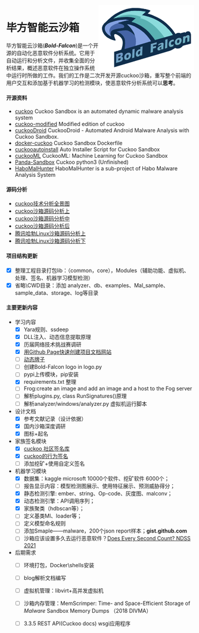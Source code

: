 <img src="resources/test.png" align="right" width="256px" height="176px">

# 毕方智能云沙箱
毕方智能云沙箱(***Bold-Falcon***)是一个开源的自动化恶意软件分析系统。它用于自动运行和分析文件，并收集全面的分析结果，概述恶意软件在独立操作系统中运行时所做的工作。我们的工作是二次开发开源cuckoo沙箱，重写整个前端的用户交互和添加基于机器学习的检测模块，使恶意软件分析系统可以**思考**。

#### 开源资料
+ [cuckoo](https://github.com/cuckoosandbox/cuckoo) Cuckoo Sandbox is an automated dynamic malware analysis system
+ [cuckoo-modified](https://github.com/spender-sandbox/cuckoo-modified) Modified edition of cuckoo
+ [cuckooDroid](https://github.com/idanr1986/cuckoo-droid) CuckooDroid - Automated Android Malware Analysis with Cuckoo Sandbox.
+ [docker-cuckoo](https://github.com/blacktop/docker-cuckoo) Cuckoo Sandbox Dockerfile
+ [cuckooautoinstall](https://github.com/buguroo/cuckooautoinstall) Auto Installer Script for Cuckoo Sandbox
+ [cuckooML](https://github.com/honeynet/cuckooml) CuckooML: Machine Learning for Cuckoo Sandbox
+ [Panda-Sandbox](https://github.com/PowerLZY/Panda-Sandbox) Cuckoo python3 (Unfinished)
+ [HaboMalHunter](https://github.com/Tencent/HaboMalHunter#readme_cn) HaboMalHunter is a sub-project of Habo Malware Analysis System

#### 源码分析
+ [cuckoo技术分析全景图](https://cloud.tencent.com/developer/article/1597020)
+ [cuckoo沙箱源码分析上](https://bbs.pediy.com/thread-260038.htm)
+ [cuckoo沙箱源码分析中](https://bbs.pediy.com/thread-260087.htm)
+ [cuckoo沙箱源码分析后](https://bbs.pediy.com/thread-260252.htm)
+ [腾讯哈勃Linux沙箱源码分析上](https://zhuanlan.zhihu.com/p/54756592)
+ [腾讯哈勃Linux沙箱源码分析下](https://zhuanlan.zhihu.com/p/54756845)

#### 项目结构更新
  - [x] 整理工程目录打包lib：（common，core），Modules（辅助功能、虚拟机、处理、签名、机器学习模型检测）
  - [x] 省略\CWD目录：添加 analyzer、db、examples、Mal_sample、sample_data、storage、log等目录

#### 主要更新内容

+ 学习内容
  - [x] Yara规则、ssdeep
  - [x] DLL注入、动态信息提取原理
  - [x] 历届网络技术挑战赛调研
  - [x] [用Github Page快速创建项目文档网站](https://zhuanlan.zhihu.com/p/323457078)
  - [ ] [动态牌子](https://img.shields.io)
  - [ ] 创建Bold-Falcon logo in logo.py
  - [ ] pypi上传模块，pip安装
  - [x] requirements.txt 整理
  - [ ] Frog:create an image and add an image and a host to the Fog server
  - [ ] 解析plugins.py, class RunSignatures()原理
  - [ ] 解析analyzer/windows/analyzer.py 虚拟机运行脚本

+ 设计文档
  + [x] 参考文献记录（设计依据）
  + [x] 国内沙箱深度调研
  + [x] 图标+起名

+ 家族签名模块
  - [x] [cuckoo 社区签名库](https://github.com/cuckoosandbox/community)
  - [x] [cuckoo的行为签名](https://www.secpulse.com/archives/75180.html)
  - [ ] 添加挖矿+使用自定义签名

+ 机器学习模块
  - [x] 数据集：kaggle microsoft 10000个软件、挖矿软件 6000个；
  - [ ] 报告显示内容：模型检测图展示、使用特征展示、预测威胁得分；
  - [x] 静态检测引擎: ember、string、Op-code、灰度图、malconv；
  - [x] 动态检测引擎：API调用序列；
  - [x] 家族聚类（hdbscan等）；
  - [ ] 定义基类Ml、loader等；
  - [ ] 定义模型命名规则
  - [ ] 添加Smaple——malware，200个json report样本；**gist.github.com**
  - [ ] 沙箱应该设置多久去运行恶意软件？[Does Every Second Count? NDSS 2021](https://www.ndss-symposium.org/ndss-paper/does-every-second-count-time-based-evolution-of-malware-behavior-in-sandboxes/)

+ 后期需求
  + [ ] 环境打包，Docker\shells安装
  + [ ] blog解析文档编写
  + [ ] 虚拟机管理：libvirt+高并发虚拟机
  + [ ] 沙箱内存管理：MemScrimper: Time- and Space-Efficient Storage of *Malware* Sandbox Memory Dumps （2018 DIVMA）
  + [ ] 3.3.5 REST API(Cuckoo docs) wsgi应用程序
  





























